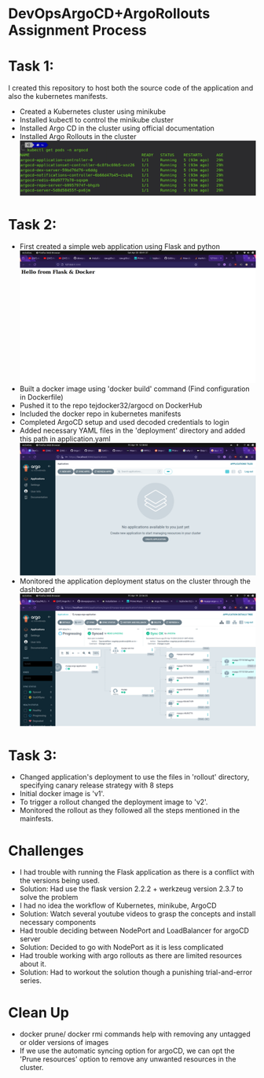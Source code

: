 # DevOpsArgoCD+ArgoRollouts Assignment Process
# Task 1:
I created this repository to host both the source code of the application and also the kubernetes manifests.
- Created a Kubernetes cluster using minikube
- Installed kubectl to control the minikube cluster
- Installed Argo CD in the cluster using official documentation
- Installed Argo Rollouts in the cluster 
![alt text](https://github.com/TejaJanakiRam/DevOpsArgoCD/blob/main/resources/argocd.png)
# Task 2:
- First created a simple web application using Flask and python
![alt text](https://github.com/TejaJanakiRam/DevOpsArgoCD/blob/main/resources/Flask.png)
- Built a docker image using 'docker build' command (Find configuration in Dockerfile)
- Pushed it to the repo tejdocker32/argocd on DockerHub
- Included the docker repo in kubernetes manifests
- Completed ArgoCD setup and used decoded credentials to login
- Added necessary YAML files in the 'deployment' directory and added this path in application.yaml
![alt text](https://github.com/TejaJanakiRam/DevOpsArgoCD/blob/main/resources/argocdui.png)
- Monitored the application deployment status on the cluster through the dashboard
![alt text](https://github.com/TejaJanakiRam/DevOpsArgoCD/blob/main/resources/argocdfinish.png)

# Task 3:
- Changed application's deployment to use the files in 'rollout' directory, specifying canary release strategy with 8 steps
- Initial docker image is 'v1'.
- To trigger a rollout changed the deployment image to 'v2'.
- Monitored the rollout as they followed all the steps mentioned in the mainfests.

# Challenges
- I had trouble with running the Flask application as there is a conflict with the versions being used.
- Solution: Had use the flask version 2.2.2 + werkzeug version 2.3.7 to solve the problem
- I had no idea the workflow of Kubernetes, minikube, ArgoCD
- Solution: Watch several youtube videos to grasp the concepts and install necessary components
- Had trouble deciding between NodePort and LoadBalancer for argoCD server
- Solution: Decided to go with NodePort as it is less complicated
- Had trouble working with argo rollouts as there are limited resources about it.
- Solution: Had to workout the solution though a punishing trial-and-error series.

# Clean Up
- docker prune/ docker rmi commands help with removing any untagged or older versions of images
- If we use the automatic syncing option for argoCD, we can opt the 'Prune resources' option to remove any unwanted resources in the cluster.
